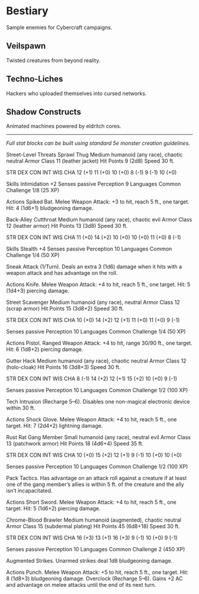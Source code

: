 # Bestiary

Sample enemies for Cybercraft campaigns.

## Veilspawn
Twisted creatures from beyond reality.

## Techno-Liches
Hackers who uploaded themselves into cursed networks.

## Shadow Constructs
Animated machines powered by eldritch cores.

---
*Full stat blocks can be built using standard 5e monster creation guidelines.*


Street-Level Threats
Sprawl Thug
Medium humanoid (any race), chaotic neutral
Armor Class 11 (leather jacket)
Hit Points 9 (2d8)
Speed 30 ft.

STR	DEX	CON	INT	WIS	CHA
12 (+1)	11 (+0)	10 (+0)	8 (-1)	9 (-1)	10 (+0)

Skills Intimidation +2
Senses passive Perception 9
Languages Common
Challenge 1/8 (25 XP)

Actions
Spiked Bat. Melee Weapon Attack: +3 to hit, reach 5 ft., one target. Hit: 4 (1d6+1) bludgeoning damage.

Back-Alley Cutthroat
Medium humanoid (any race), chaotic evil
Armor Class 12 (leather armor)
Hit Points 13 (3d8)
Speed 30 ft.

STR	DEX	CON	INT	WIS	CHA
11 (+0)	14 (+2)	10 (+0)	10 (+0)	11 (+0)	8 (-1)

Skills Stealth +4
Senses passive Perception 10
Languages Common
Challenge 1/4 (50 XP)

Sneak Attack (1/Turn). Deals an extra 3 (1d6) damage when it hits with a weapon attack and has advantage on the roll.

Actions
Knife. Melee Weapon Attack: +4 to hit, reach 5 ft., one target. Hit: 5 (1d4+3) piercing damage.

Street Scavenger
Medium humanoid (any race), neutral
Armor Class 12 (scrap armor)
Hit Points 15 (3d8+2)
Speed 30 ft.

STR	DEX	CON	INT	WIS	CHA
10 (+0)	14 (+2)	12 (+1)	11 (+0)	11 (+0)	9 (-1)

Senses passive Perception 10
Languages Common
Challenge 1/4 (50 XP)

Actions
Pistol. Ranged Weapon Attack: +4 to hit, range 30/90 ft., one target. Hit: 6 (1d8+2) piercing damage.

Gutter Hack
Medium humanoid (any race), chaotic neutral
Armor Class 12 (holo-cloak)
Hit Points 16 (3d8+3)
Speed 30 ft.

STR	DEX	CON	INT	WIS	CHA
8 (-1)	14 (+2)	12 (+1)	15 (+2)	10 (+0)	9 (-1)

Senses passive Perception 10
Languages Common
Challenge 1/2 (100 XP)

Tech Intrusion (Recharge 5–6). Disables one non-magical electronic device within 30 ft.

Actions
Shock Glove. Melee Weapon Attack: +4 to hit, reach 5 ft., one target. Hit: 7 (2d4+2) lightning damage.

Rust Rat Gang Member
Small humanoid (any race), neutral evil
Armor Class 13 (patchwork armor)
Hit Points 18 (4d6+4)
Speed 35 ft.

STR	DEX	CON	INT	WIS	CHA
10 (+0)	15 (+2)	12 (+1)	9 (-1)	10 (+0)	10 (+0)

Senses passive Perception 10
Languages Common
Challenge 1/2 (100 XP)

Pack Tactics. Has advantage on an attack roll against a creature if at least one of the gang member’s allies is within 5 ft. of the creature and the ally isn’t incapacitated.

Actions
Short Sword. Melee Weapon Attack: +4 to hit, reach 5 ft., one target. Hit: 5 (1d6+2) piercing damage.

Chrome-Blood Brawler
Medium humanoid (augmented), chaotic neutral
Armor Class 15 (subdermal plating)
Hit Points 45 (6d8+18)
Speed 30 ft.

STR	DEX	CON	INT	WIS	CHA
16 (+3)	13 (+1)	16 (+3)	9 (-1)	10 (+0)	9 (-1)

Senses passive Perception 10
Languages Common
Challenge 2 (450 XP)

Augmented Strikes. Unarmed strikes deal 1d8 bludgeoning damage.

Actions
Punch. Melee Weapon Attack: +5 to hit, reach 5 ft., one target. Hit: 8 (1d8+3) bludgeoning damage.
Overclock (Recharge 5–6). Gains +2 AC and advantage on melee attacks until the end of its next turn.